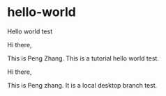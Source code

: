 # hello-world
Hello world test

Hi there,

This is Peng Zhang. This is a tutorial hello world test.

Hi there,

This is Peng zhang. It is a local desktop branch test.

